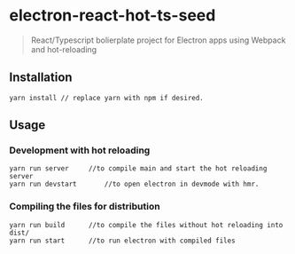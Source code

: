 # electron-react-hot-ts-seed

> React/Typescript bolierplate project for Electron apps using Webpack and hot-reloading

## Installation

```
yarn install // replace yarn with npm if desired.
```

## Usage

### Development with hot reloading

```
yarn run server		//to compile main and start the hot reloading server
yarn run devstart		//to open electron in devmode with hmr.
```

### Compiling the files for distribution

```
yarn run build 		//to compile the files without hot reloading into dist/
yarn run start 		//to run electron with compiled files
```
